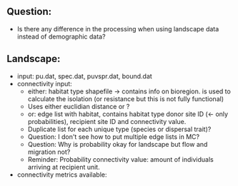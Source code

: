 ## Question:
* Is there any difference in the processing when using landscape data instead of demographic data? 

## Landscape: 
* input: pu.dat, spec.dat, puvspr.dat, bound.dat
* connectivity input: 
    * either: habitat type shapefile -> contains info on bioregion. 
is used to calculate the isolation (or resistance but this is not fully functional) 
    * Uses either euclidian distance or ? 
    * or: edge list with habitat, contains habitat type 
      donor site ID (<- only probabilities), recipient site ID and connectivity value. 
    * Duplicate list for each unique type (species or dispersal trait)? 
    * Question: I don't see how to put multiple edge lists in MC? 
    * Question: Why is probability okay for landscape but flow and migration not?
    * Reminder: Probability connectivity value: amount of individuals arriving at 
     recipient unit.
* connectivity metrics available:

